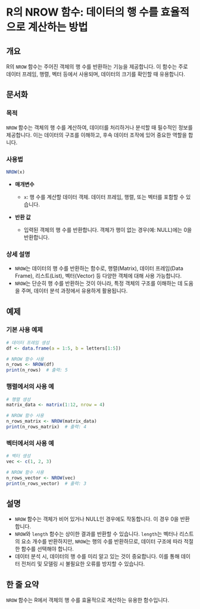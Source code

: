 <!--
Meta Description: # R의 NROW 함수: 데이터의 행 수를 효율적으로 계산하는 방법 ## 개요 R의 `NROW` 함수는 주어진 객체의 행 수를 반환하는 기능을 제공합니다. 이 함수는 주로 데이터 프레임, 행렬, 벡터 등에서 사용되며, 데이터의 크기를 확인할 때 유용합니다. ## 문서화...
Meta Keywords: nrow, 데이터, 함수는, 데이터의, 객체의
-->

# R의 NROW 함수: 데이터의 행 수를 효율적으로 계산하는 방법

## 개요
R의 `NROW` 함수는 주어진 객체의 행 수를 반환하는 기능을 제공합니다. 이 함수는 주로 데이터 프레임, 행렬, 벡터 등에서 사용되며, 데이터의 크기를 확인할 때 유용합니다.

## 문서화

### 목적
`NROW` 함수는 객체의 행 수를 계산하여, 데이터를 처리하거나 분석할 때 필수적인 정보를 제공합니다. 이는 데이터의 구조를 이해하고, 후속 데이터 조작에 있어 중요한 역할을 합니다.

### 사용법
```R
NROW(x)
```

- **매개변수**
  - `x`: 행 수를 계산할 데이터 객체. 데이터 프레임, 행렬, 또는 벡터를 포함할 수 있습니다.

- **반환 값**
  - 입력된 객체의 행 수를 반환합니다. 객체가 행이 없는 경우(예: NULL)에는 0을 반환합니다.

### 상세 설명
- `NROW`는 데이터의 행 수를 반환하는 함수로, 행렬(Matrix), 데이터 프레임(Data Frame), 리스트(List), 벡터(Vector) 등 다양한 객체에 대해 사용 가능합니다.
- `NROW`는 단순히 행 수를 반환하는 것이 아니라, 특정 객체의 구조를 이해하는 데 도움을 주며, 데이터 분석 과정에서 유용하게 활용됩니다.

## 예제

### 기본 사용 예제
```R
# 데이터 프레임 생성
df <- data.frame(a = 1:5, b = letters[1:5])

# NROW 함수 사용
n_rows <- NROW(df)
print(n_rows)  # 출력: 5
```

### 행렬에서의 사용 예
```R
# 행렬 생성
matrix_data <- matrix(1:12, nrow = 4)

# NROW 함수 사용
n_rows_matrix <- NROW(matrix_data)
print(n_rows_matrix)  # 출력: 4
```

### 벡터에서의 사용 예
```R
# 벡터 생성
vec <- c(1, 2, 3)

# NROW 함수 사용
n_rows_vector <- NROW(vec)
print(n_rows_vector)  # 출력: 3
```

## 설명
- `NROW` 함수는 객체가 비어 있거나 NULL인 경우에도 작동합니다. 이 경우 0을 반환합니다.
- `NROW`와 `length` 함수는 상이한 결과를 반환할 수 있습니다. `length`는 벡터나 리스트의 요소 개수를 반환하지만, `NROW`는 행의 수를 반환하므로, 데이터 구조에 따라 적절한 함수를 선택해야 합니다.
- 데이터 분석 시, 데이터의 행 수를 미리 알고 있는 것이 중요합니다. 이를 통해 데이터 전처리 및 모델링 시 불필요한 오류를 방지할 수 있습니다.

## 한 줄 요약
`NROW` 함수는 R에서 객체의 행 수를 효율적으로 계산하는 유용한 함수입니다.